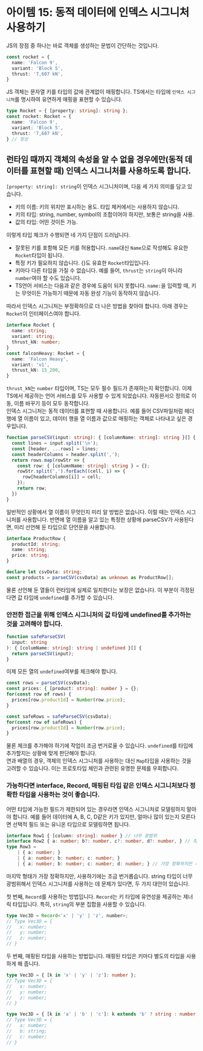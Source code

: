 # 아이템 15: 동적 데이터에 인덱스 시그니처 사용하기
JS의 장점 중 하나는 바로 객체를 생성하는 문법이 간단하는 것입니다.
``` ts
const rocket = {
  name: 'Falcon 9',
  variant: 'Block 5',
  thrust: '7,607 kN',
}
```

JS 객체는 문자열 키를 타입의 값에 관계없이 매핑합니다. TS에서는 타입에 `인덱스 시그니처`를 명시하여 유연하게 매핑을 표현할 수 있습니다.
``` ts
type Rocket = { [property: string]: string };
const rocket: Rocket = {
  name: 'Falcon 9',
  variant: 'Block 5',
  thrust: '7,607 kN',
} // 정상
```

## 런타임 때까지 객체의 속성을 알 수 없을 경우에만(동적 데이터를 표현할 때) 인덱스 시그니처를 사용하도록 합니다.
`[property: string]: string`이 인덱스 시그니처이며, 다음 세 가지 의미를 담고 있습니다.
- 키의 이름: 키의 위치만 표시하는 용도. 타입 체커에서는 사용하지 않습니다.
- 키의 타입: string, number, symbol의 조합이어야 하지만, 보통은 string을 사용.
- 값의 타입: 어떤 것이든 가능.

이렇게 타입 체크가 수행되면 네 가지 단점이 드러납니다.
- 잘못된 키를 포함해 모든 키를 허용합니다. `name`대신 `Name`으로 작성해도 유요한 `Rocket`타입이 됩니다.
- 특정 키가 필요하지 않습니다. {}도 유효한 `Rocket`타입입니다.
- 키마다 다른 타입을 가질 수 없습니다. 예를 들어, `thrust`는 `string`이 아니라 `number`여야 할 수도 있습니다.
- TS언어 서비스는 다음과 같은 경우에 도움이 되지 못합니다. `name:`을 입력할 때, 키는 무엇이든 가능하기 때문에 자동 완성 기능이 동작하지 않습니다.

따라서 인덱스 시그니처는 부정확하므로 더 나은 방법을 찾아야 합니다. 아래 경우는 `Rocket`이 인터페이스여야 합니다.
``` ts
interface Rocket {
  name: string;
  variant: string;
  thrust_kN: number;
}
const falconHeavy: Rocket = {
  name: 'Falcon Heavy',
  variant: 'v1',
  thrust_kN: 15_200,
}
```

`thrust_kN`는 `number` 타입이며, TS는 모두 필수 필드가 존재하는지 확인합니다. 이제 TS에서 제공하는 언어 서비스를 모두 사용할 수 있게 되었습니다. 자동완서으 정의로 이동, 이름 바꾸기 등이 모두 동작합니다.<br>
인덱스 시그니처는 동적 데이터를 표현할 때 사용합니다. 예를 들어 CSV파일처럼 헤더 행에 열 이름이 있고, 데이터 행을 열 이름과 값으로 매핑하는 객체로 나타내고 싶은 경우입니다.
``` ts
function parseCSV(input: string): { [columnName: string]: string }[] {
  const lines = input.split('\n');
  const [header, ...rows] = lines;
  const headerColumns = header.split(',');
  return rows.map(rowStr => {
    const row: { [columnName: string]: string } = {};
    rowStr.split(',').forEach((cell, i) => {
      row[headerColumns[i]] = cell;
    });
    return row;
  })
}
```

일반적인 상황에서 열 이름이 무엇인지 미리 알 방법은 없습니다. 이럴 때는 인덱스 시그니처를 사용합니다. 반면에 열 이름을 알고 있는 특정한 상황에 parseCSV가 사용된다면, 미리 선언해 둔 타입으로 단언문을 사용합니다.

``` ts
interface ProductRow {
  productId: string;
  name: string;
  price: string;
}

declare let csvData: string;
const products = parseCSV(csvData) as unknown as ProductRow[];
```
물론 선언해 둔 열들이 런타임에 실제로 일치한다는 보장은 없습니다. 이 부분이 걱정된다면 값 타입에 `undefined`를 추가할 수 있습니다.

### 안전한 접근을 위해 인덱스 시그니처의 값 타입에 undefined를 추가하는 것을 고려해야 합니다.
``` ts
function safeParseCSV(
  input: string
): { [columName: string]: string | undefined }[] {
  return parseCSV(input);
}
```
이제 모든 열의 `undefined`여부를 체크해야 합니다.

``` ts
const rows = parseCSV(csvData);
const prices: { [product: string]: number } = {};
for(const row of rows) {
  prices[row.productId] = Number(row.price);
}

const safeRows = safeParseCSV(csvData);
for(const row of safeRows) {
  prices[row.productId] = Number(row.price);
}
```
물론 체크를 추가해야 하기에 작업이 조금 번거로울 수 있습니다. `undefined`를 타입에 추가할지는 상황에 맞게 판단해야 합니다.<br>
연과 배열의 경우, 객체의 인덱스 시그니처를 사용하는 대신 `Map`타입을 사용하는 것을 고려할 수 있습니다. 이는 프로토타입 체인과 관련된 유명한 문제를 우회합니다.

### 가능하다면 interface, Record, 매핑된 타입 같은 인덱스 시그니처보다 정확한 타입을 사용하는 것이 좋습니다.
어떤 타입에 가능한 필드가 제한되어 있는 경우라면 인덱스 시그니처로 모델링하지 말아야 합니다. 예를 들어 데이터에 A, B, C, D같은 키가 있지만, 얼마나 많이 있는지 모른다면 선택적 필드 또는 유니온 타입으로 모델링하면 됩니다.

``` ts
interface Row1 { [column: string]: number } // 너무 광범위
interface Row2 { a: number; b?: number, c?: number, d?: number, } // 최선
type Row3 =
    | { a: number; }
    | { a: number; b: number; c: number; }
    | { a: number; b: number; c: number; d: number; } // 가장 정확하지만 사용하기 번거로윰
```

마지막 형태가 가장 정확하지만, 사용하기에는 조금 번거롭습니다. string 타입이 너무 광범위해서 인덱스 시그니처를 사용하는 데 문제가 있다면, 두 가지 대안이 있습니다.

첫 번째, `Record`를 사용하는 방법입니다. `Record`는 키 타입에 유연성을 제공하는 제너릭 타입입니다. 특히, `string`의 부분 집합을 사용할 수 있습니다.
``` ts
type Vec3D = Record<'x' | 'y' | 'z', number>;
// Type Vec3D = {
//   x: number;
//   y: number;
//   z: number;
// }
```

두 번째, 매핑된 타입을 사용하는 방법입니다. 매핑된 타입은 키마다 별도의 타입을 사용하게 해 줍니다.
``` ts
type Vec3D = { [k in 'x' | 'y' | 'z']: number };
// Type Vec3D = {
//   x: number;
//   y: number;
//   z: number;
// }

type Vec3D = { [k in 'a' | 'b' | 'c']: k extends 'b' ? string : number };
// Type Vec3D = {
//   a: number;
//   b: string;
//   c: number;
// }
```
